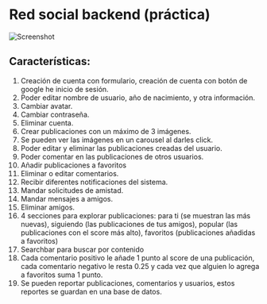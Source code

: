# Red social backend (práctica)

![Screenshot](https://jn-images.netlify.app/Captura%20de%20pantalla_20230103_051747.png)

## Características:

1.  Creación de cuenta con formulario, creación de cuenta con botón de google he inicio de sesión.
2.  Poder editar nombre de usuario, año de nacimiento, y otra información.
3.  Cambiar avatar.
4.  Cambiar contraseña.
5.  Eliminar cuenta.
6.  Crear publicaciones con un máximo de 3 imágenes.
7.  Se pueden ver las imágenes en un carousel al darles click.
8.  Poder editar y eliminar las publicaciones creadas del usuario.
9.  Poder comentar en las publicaciones de otros usuarios.
10. Añadir publicaciones a favoritos
11. Eliminar o editar comentarios.
12. Recibir diferentes notificaciones del sistema.
13. Mandar solicitudes de amistad.
14. Mandar mensajes a amigos.
15. Eliminar amigos.
16. 4 secciones para explorar publicaciones: para ti (se muestran las más nuevas), siguiendo (las publicaciones de tus amigos), popular (las publicaciones con el score más alto), favoritos (publicaciones añadidas a favoritos)
17. Searchbar para buscar por contenido
18. Cada comentario positivo le añade 1 punto al score de una publicación, cada comentario negativo le resta 0.25 y cada vez que alguien lo agrega a favoritos suma 1 punto.
19. Se pueden reportar publicaciones, comentarios y usuarios, estos reportes se guardan en una base de datos.
